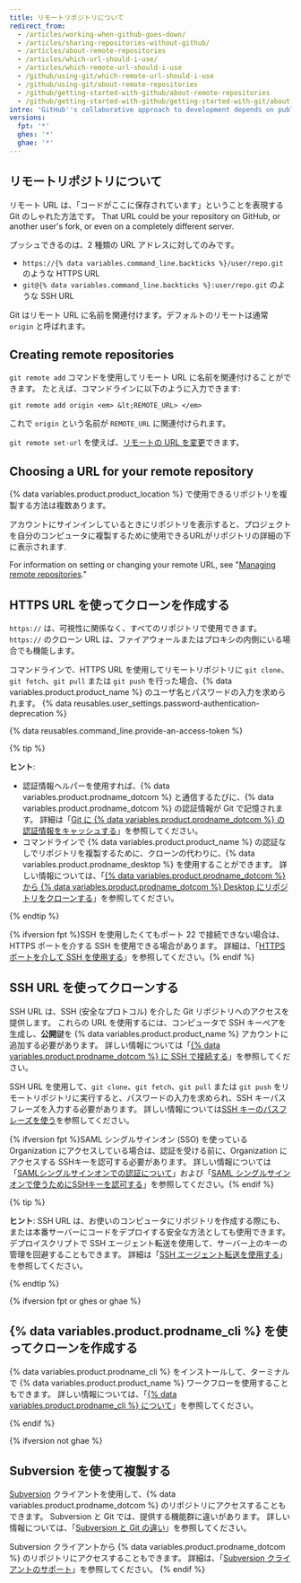 ```yaml
---
title: リモートリポジトリについて
redirect_from:
  - /articles/working-when-github-goes-down/
  - /articles/sharing-repositories-without-github/
  - /articles/about-remote-repositories
  - /articles/which-url-should-i-use/
  - /articles/which-remote-url-should-i-use
  - /github/using-git/which-remote-url-should-i-use
  - /github/using-git/about-remote-repositories
  - /github/getting-started-with-github/about-remote-repositories
  - /github/getting-started-with-github/getting-started-with-git/about-remote-repositories
intro: 'GitHub''s collaborative approach to development depends on publishing commits from your local repository to {% data variables.product.product_name %} for other people to view, fetch, and update.'
versions:
  fpt: '*'
  ghes: '*'
  ghae: '*'
---
```


## リモートリポジトリについて

リモート URL は、「コードがここに保存されています」ということを表現する Git のしゃれた方法です。 That URL could be your repository on GitHub, or another user's fork, or even on a completely different server.

プッシュできるのは、2 種類の URL アドレスに対してのみです。

* `https://{% data variables.command_line.backticks %}/user/repo.git` のような HTTPS URL
* `git@{% data variables.command_line.backticks %}:user/repo.git` のような SSH URL

Git はリモート URL に名前を関連付けます。デフォルトのリモートは通常 `origin` と呼ばれます。

## Creating remote repositories

`git remote add` コマンドを使用してリモート URL に名前を関連付けることができます。 たとえば、コマンドラインに以下のように入力できます:

```shell
git remote add origin <em> &lt;REMOTE_URL> </em>
```

これで `origin` という名前が `REMOTE_URL` に関連付けられます。

`git remote set-url` を使えば、[リモートの URL を変更](/github/getting-started-with-github/managing-remote-repositories)できます。

## Choosing a URL for your remote repository

{% data variables.product.product_location %} で使用できるリポジトリを複製する方法は複数あります。

アカウントにサインインしているときにリポジトリを表示すると、プロジェクトを自分のコンピュータに複製するために使用できるURLがリポジトリの詳細の下に表示されます.

For information on setting or changing your remote URL, see "[Managing remote repositories](/github/getting-started-with-github/managing-remote-repositories)."

## HTTPS URL を使ってクローンを作成する

`https://` は、可視性に関係なく、すべてのリポジトリで使用できます。 `https://` のクローン URL は、ファイアウォールまたはプロキシの内側にいる場合でも機能します。

コマンドラインで、HTTPS URL を使用してリモートリポジトリに `git clone`、`git fetch`、`git pull` または `git push` を行った場合、{% data variables.product.product_name %} のユーザ名とパスワードの入力を求められます。 {% data reusables.user_settings.password-authentication-deprecation %}

{% data reusables.command_line.provide-an-access-token %}

{% tip %}

**ヒント**:
- 認証情報ヘルパーを使用すれば、{% data variables.product.prodname_dotcom %} と通信するたびに、{% data variables.product.prodname_dotcom %} の認証情報が Git で記憶されます。 詳細は「[Git に {% data variables.product.prodname_dotcom %} の認証情報をキャッシュする](/github/getting-started-with-github/caching-your-github-credentials-in-git)」を参照してください。
- コマンドラインで {% data variables.product.product_name %} の認証なしでリポジトリを複製するために、クローンの代わりに、{% data variables.product.prodname_desktop %} を使用することができます。 詳しい情報については、「[{% data variables.product.prodname_dotcom %} から {% data variables.product.prodname_dotcom %} Desktop にリポジトリをクローンする](/desktop/contributing-to-projects/cloning-a-repository-from-github-to-github-desktop)」を参照してください。

{% endtip %}

 {% ifversion fpt %}SSH を使用したくてもポート 22 で接続できない場合は、HTTPS ポートを介する SSH を使用できる場合があります。 詳細は、「[HTTPS ポートを介して SSH を使用する](/github/authenticating-to-github/using-ssh-over-the-https-port)」を参照してください。{% endif %}

## SSH URL を使ってクローンする

SSH URL は、SSH (安全なプロトコル) を介した Git リポジトリへのアクセスを提供します。 これらの URL を使用するには、コンピュータで SSH キーペアを生成し、**公開**鍵を {% data variables.product.product_name %} アカウントに追加する必要があります。 詳しい情報については「[{% data variables.product.prodname_dotcom %} に SSH で接続する](/github/authenticating-to-github/connecting-to-github-with-ssh)」を参照してください。

SSH URL を使用して、`git clone`、`git fetch`、`git pull` または `git push` をリモートリポジトリに実行すると、パスワードの入力を求められ、SSH キーパスフレーズを入力する必要があります。 詳しい情報については[SSH キーのパスフレーズを使う](/github/authenticating-to-github/working-with-ssh-key-passphrases)を参照してください。

{% ifversion fpt %}SAML シングルサインオン (SSO) を使っている Organization にアクセスしている場合は、認証を受ける前に、Organization にアクセスする SSHキーを認可する必要があります。 詳しい情報については「[SAMLシングルサインオンでの認証について](/github/authenticating-to-github/about-authentication-with-saml-single-sign-on)」および「[SAML シングルサインオンで使うためにSSHキーを認可する](/github/authenticating-to-github/authorizing-an-ssh-key-for-use-with-saml-single-sign-on)」を参照してください。{% endif %}

{% tip %}

**ヒント**: SSH URL は、お使いのコンピュータにリポジトリを作成する際にも、または本番サーバーにコードをデプロイする安全な方法としても使用できます。 デプロイスクリプトで SSH エージェント転送を使用して、サーバー上のキーの管理を回避することもできます。 詳細は「[SSH エージェント転送を使用する](/developers/overview/using-ssh-agent-forwarding)」を参照してください。

{% endtip %}

{% ifversion fpt or ghes or ghae %}

## {% data variables.product.prodname_cli %} を使ってクローンを作成する

{% data variables.product.prodname_cli %} をインストールして、ターミナルで {% data variables.product.product_name %} ワークフローを使用することもできます。 詳しい情報については、「[{% data variables.product.prodname_cli %} について](/github-cli/github-cli/about-github-cli)」を参照してください。

{% endif %}

{% ifversion not ghae %}
## Subversion を使って複製する

[Subversion](https://subversion.apache.org/) クライアントを使用して、{% data variables.product.prodname_dotcom %} のリポジトリにアクセスすることもできます。 Subversion と Git では、提供する機能群に違いがあります。 詳しい情報については、「[Subversion と Git の違い](/github/importing-your-projects-to-github/what-are-the-differences-between-subversion-and-git)」を参照してください。

Subversion クライアントから {% data variables.product.prodname_dotcom %} のリポジトリにアクセスすることもできます。 詳細は、「[Subversion クライアントのサポート](/github/importing-your-projects-to-github/support-for-subversion-clients)」を参照してください。
{% endif %}
